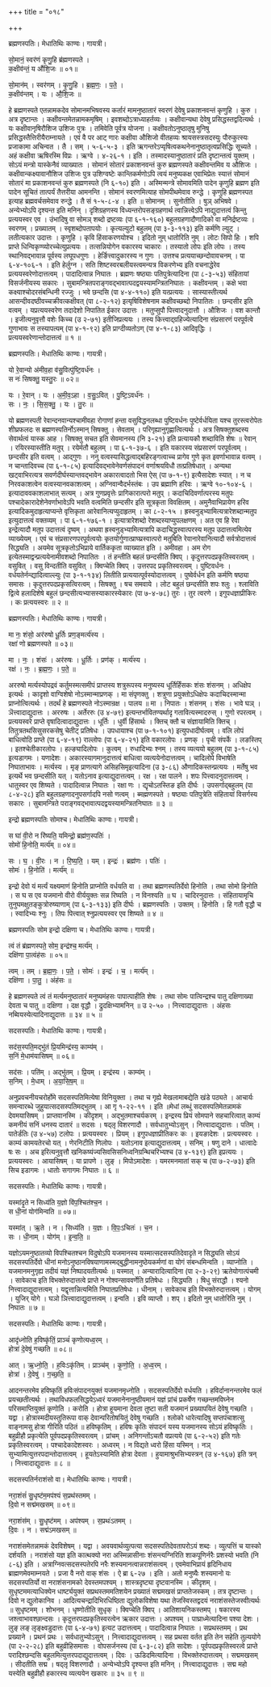 +++
title = "०१८"

+++


ब्रह्मणस्पतिः। मेधातिथिः काण्वः। गायत्री।

सो॒मानं॒ स्वर॑णं कृणु॒हि ब्र॑ह्मणस्पते ।  
क॒क्षीव॑न्तं॒ य औ॑शि॒जः ॥ ०१॥

सो॒मान॑म् । स्वर॑णम् । कृ॒णु॒हि । ब्र॒ह्म॒णः॒ । प॒ते॒ ।  
क॒क्षीव॑न्तम् । यः । औ॒शि॒जः ॥

हे ब्रह्मणस्पते एतन्नामकदेव सोमानमभिषवस्य कर्तारं मामनुष्ठातारं स्वरणं देवेषु प्रकाशनवन्तं कृणुहि । कुरु । अत्र दृष्टान्तः । कक्षीवन्तमेतन्नामकमृषिम् । इवशब्दोऽत्राध्याहर्तव्यः । कक्षीवान्यथा देवेषु प्रसिद्धस्तद्वदित्यर्थः । यः कक्षीवानृषिरौशिज उशिजः पुत्रः । तमिवेति पूर्वत्र योजना । कक्षीवतोऽनुष्ठातृषु मुनिषु प्रसिद्धस्तैत्तिरीयैराम्नायते । एवं वै पर आट् णारः कक्षीवा औशिजो वीतहव्यः श्रायसस्त्रसदस्युः पौरुकुत्स्यः प्रजाकामा अचिन्वत । तै । सम् । ५-६-५-३ । इति ऋगन्तरेऽप्यृषित्वकथनेनानुष्ठातृत्वप्रसिद्धिः सूच्यते । अहं कक्षीवा ऋषिरस्मि विप्रः । ऋग्वे । ४-२६-१ । इति । तस्मादस्यानुष्ठातारं प्रति दृष्टान्तत्वं युक्तम् । सोऽयं मन्त्रो यास्केनैवं व्याख्यातः । सोमानं सोतारं प्रकाशनवन्तं कुरु ब्रह्मणस्पते कक्षीवन्तमिव य औशिजः । कक्षीवान्कक्ष्यावानौशिज उशिजः पुत्र उशिग्वष्टेः कान्तिकर्मणोऽपि त्वयं मनुष्यकक्ष एवाभिप्रेतः स्यात्तं सोमानं सोतारं मा प्रकाशनवन्तं कुरु ब्रह्मणस्पते (नि ६-१०) इति । अस्मिन्मन्त्रे सोमावमिति पादेन कृणुहि ब्रह्मण इति पादेन सूचितं तात्पर्यं तैत्तरीया आमनन्ति । सोमानं स्वरणमित्याह सोमपीथमेवाव रुन्द्धे । कृणुहि ब्रह्मणस्पत इत्याह ब्रह्मवर्चसमेवाव रुन्द्धे । तै सं १-५-८-४ । इति ॥ सोमानम् । सुनोतीति । षुञ् अभिषवे । अन्येभ्योऽपि दृश्यन्त इति मनिन् । दृशिग्रहणस्य विध्यन्तरोपसङ्ग्रहणार्थ त्वान्नित्त्वेऽपि नाद्युदात्तत्वं किन्तु प्रत्ययस्वर एव । उंभादिषु वा सोमञ् शब्दो द्रष्टव्यः (पा ६-१-१६०) बहुलग्रहणादौणादिको वा मनिर्द्रष्टव्यः । स्वरणम् । प्रख्यातम् । स्वृशब्दोपतापयोः । कृत्यल्युटो बहुलम् (पा ३-३-११३) इति कर्मणि ल्युट् । लतीत्यकार उदात्तः । कृणुहि । कृवि हिंसाकरणयोश्च । इदितो नुम् धातोरिति नुम् । लोटः सिपो हिः । शपि प्राप्ते धिन्विकृण्व्योरच्चेत्युप्रत्ययः । तत्सन्नियोगेन वकारस्य चाकारः । तस्यातो लोपः इति लोपः । तस्य स्थानिवद्भावान्न पूर्वस्य लघूपधगुणः । हेर्ङित्त्वादुकारस्य न गुणः । उत्तश्च प्रत्ययाच्छन्दोवावचनम् । पा ६-४-१०६-१ । इति हेर्लुग्न । सति शिष्टस्वरबलीयस्त्वमन्यत्र विकरणेभ्य इति वचनाद्धेरेव प्रत्ययस्वरेणोदात्तत्वम् । पादादित्वान्न निघातः । ब्रह्मणः षष्ठ्याः पतिपुत्रेत्यादिना (पा ८-३-५३) संहितायां विसर्जनीयस्य सकारः । सुबामन्त्रितपराङ्गवद्भावात्पदद्वयस्यामन्त्रितनिघातः । कक्षीवन्तम् । कक्षे भवा कक्ष्याश्चोदरसंबन्धिनी रज्जुः । भवे छन्दसि (पा ४-४-११०) इति यत्प्रत्ययः । सास्यास्तीत्यर्थ आसन्दीवदष्ठीवच्चक्रीवत्कक्षीवत् (पा ८-२-१२) इत्यृषिविशेषनाम कक्षीवच्छब्दो निपातितः । छन्दसीर इति वत्वम् । यप्रत्ययस्वरेण तदादेशो निपातित ईकार उदात्तः । मतुप्सुपौ पित्त्वादनुदात्तौ । औशिजः । वश कान्तौ । इजीत्यनुवृत्तौ वशेः किच्च (उ २-७१) इतीजिप्रत्ययः । तस्य कित्त्वाद्ग्रहिज्येत्यादिना संप्रसारणं परपूर्वत्वे गुणाभावः स तस्यापत्यम् (पा ४-१-९२) इति प्राग्दीव्यतोऽण् (पा ४-१-८३) आदिवृद्धिः । प्रत्ययस्वरेणान्तोदात्तत्वं ॥ १ ॥

ब्रह्मणस्पतिः। मेधातिथिः काण्वः। गायत्री।

यो रे॒वान्यो अ॑मीव॒हा व॑सु॒वित्पु॑ष्टि॒वर्ध॑नः ।  
स नः॑ सिषक्तु॒ यस्तु॒रः ॥ ०२॥

यः । रे॒वान् । यः । अ॒मी॒व॒ऽहा । व॒सु॒ऽवित् । पु॒ष्टि॒ऽवर्ध॑नः ।  
सः । नः॒ । सि॒स॒क्तु॒ । यः । तु॒रः ॥

यो ब्रह्मणस्पती रेवान्दनवान्यश्चामीवहा रोगाणां हन्ता वसुविद्धनलब्धा पुष्टिवर्धनः पुष्टेर्वर्धयिता यश्च तुरस्त्वरोपेतः शीघ्रफलदः स ब्रह्मणस्पतिर्नोऽस्मान् सिषक्तु । सेवताम् । परिगृह्यानुगृह्णात्वित्यर्थः । अत्र सिषक्तुशब्दस्य सेवार्थत्वं यास्क आह । सिषक्तु सचत इति सेवमानस्य (नि ३-२१) इति प्रत्यायकौ शब्दाविति शेषः ॥ रेवान् । रयिरस्यास्तीति मतुप् । रयेर्मतौ बहुलम् । पा ६-१-३७-६ । इति यकारस्य संप्रसारणं परपूर्वत्वम् । छन्दसीर इति वत्वम् । आद्गुणः । ननु वत्वस्यासिद्धत्वाद्बहिरङ्गत्वाच्च प्रागेव गुणे कृत इवर्णाभावान्न वत्वम् । न चान्तादिवच्च (पा ६-१-८५) इत्यादिवद्भावेनेवर्णसंपादनं वर्णाश्रयविधौ तत्प्रतिषेधात् । अन्यथा खट्वाभिरत्यत्र सवर्णदीर्घस्यान्तवद्भावेन अकारत्वादतो भिस ऐस् (पा ७-१-९) इत्यैसादेशः स्यात् । न च निरवकाशत्वेन वत्वस्यानवकाशत्वम् । अग्निवान्वैदर्भस्तंबः । उप ब्रह्माणि हरिवः । ऋग्वे १०-१०४-६ । इत्यादाववकाशलाभात् सत्यम् । अत्र गुणप्रवृत्तेः प्रागिकारात्परो मतुप् । कदाचिदिवर्णात्परस्य मतुपः पश्चादेकारादेशेनेवर्णाभावेऽपि भवति वत्वमिति छन्दसीर इति सूत्रकृता विवक्षितम् । अमुनैवाभिप्रायेण हरिव इत्यादिकमुदाहृत्याप्यन्ते वृत्तिकृता आरेवानित्यप्युदाहृतम् । का ८-२-१५ । ह्रस्वनुड्भ्यामित्यत्रारेशब्दान्मतुप इत्युदात्तत्वं वक्तव्यम् । पा ६-१-१७६-१ । इत्यात्रारेशब्दो रेशब्दस्याप्युपलक्षणम् । अत एव हि रेवा इन्द्रेत्यादौ मतुप उदात्तत्वं दृष्वम् । अथवा ह्रस्वनुड्भ्यामित्यत्रापि कदाचिद्ध्रस्वात्परस्य मतुप उदात्तत्वमित्येव व्याख्येयम् । एवं च संप्रसारणपरपूर्वत्वयोः कृतयोर्गुणात्प्राघ्घ्रस्वात्परो मतुबिति रेवानारेवानित्यादौ सर्वत्रोदात्तत्वं सिद्ध्यति । अयमेव सूत्रकृतोऽभिप्राये वार्तिककृता व्याख्यात इति । अमीवहा । अम रोग इत्येतस्माद्वन्प्रत्ययेनामीवशब्दो निपातितः । तं हन्तीति बहलं छन्दसीति क्विप् । कृदुत्तरपदप्रकृतिस्वरत्वम् । वसुवित् । वसु विन्दतीति वसुवित् । क्विप्चेति क्विप् । उत्तरपद प्रकृतिस्वरत्वम् । पुष्टिवर्धनः । वर्धयतेर्नन्द्यादित्वाल्ल्युः (पा ३-१-१३४) लितीति प्रत्ययात्पूर्वस्योदात्तत्वम् । पुष्वेर्वर्धन इति कर्मणि षष्ठ्या समासः । कृदुत्तरपदप्रकृसत्विरत्वम् । सिषक्तु । षच समवाये । लोट बहुलं छन्दसीति शपः श्लुः । श्लाविति द्वित्वे हलादिशेषे बहुलं छन्दसीत्यभ्यासस्याकारस्येकारः (पा ७-४-७८) तुरः । तुर त्वरणे । इगुपधज्ञाप्रीकिरः । कः प्रत्ययस्वरः ॥ २ ॥

ब्रह्मणस्पतिः। मेधातिथिः काण्वः। गायत्री।

मा नः॒ शंसो॒ अर॑रुषो धू॒र्तिः प्रण॒ङ्मर्त्य॑स्य ।  
रक्षा॑ णो ब्रह्मणस्पते ॥ ०३॥

मा । नः॒ । शंसः॑ । अर॑रुषः । धू॒र्तिः । प्रण॑क् । मर्त्य॑स्य ।  
रक्ष॑ । नः॒ । ब्र॒ह्म॒णः॒ । प॒ते॒ ॥

अररुषो मर्त्यस्योपद्रवं कर्तुमस्मत्समीपं प्राप्तस्य शत्रुरूपस्य मनुष्यस्य धूर्तिर्हिंसकः शंसः शंसनम् । अधिक्षेप इत्यर्थः । कादृशो वाग्विशेषो नोऽस्मान्माप्रणक् । मा संपृणक्तु । शत्रुणा प्रयुक्तोऽधिक्षेपः कदाचिदस्मान्मा प्राप्नोत्वित्यर्थः । तदर्थं हे ब्रह्मणस्पते नोऽस्मान्रक्ष । पालय ॥ मा । निपातः । शंसनम् । शंसः । भावे घञ् । ञॆत्त्वादाद्युदात्तः । अररुषः । अर्तेररुः (उ ४-७९) इत्यन्तर्भावितण्यर्थादृ गतावित्यस्मादरुस् । गुणो रपरत्वम् । प्रत्ययस्वरे प्राप्ते वृषादित्वादाद्युदात्तः । धूर्तिः । धुर्वी हिंसार्थः । क्तिच् क्तौ च संज्ञायामिति क्तिच् । तितुत्रतथसिसुसरकसेषु चेतीट् प्रतिषेधः । उपधायाश्च (पा ७-१-१०१) इत्युपधादीर्घत्वम् । वलि लोपं बाधित्वोठि प्राप्ते (पा ६-४-१९) राल्लोपः (पा ६-४-२१) इति वकारलोपः । प्रणक् । पृची संपर्के । लङस्तिप् । इतश्चेतीकारलोपः । हल्ङ्यादिलोपः । कुत्वम् । रुधादिभ्यः श्नम् । तस्य व्यत्ययो बहुलम् (पा ३-१-८५) इत्यडागमः । यणादेशः । अकारस्यागमानुदात्तत्वं बाधित्वा व्यत्ययेनोदात्तत्वम् । चादिलोपे विभाषेति निघाताभावः । मर्त्यस्य । मृङ् प्राणत्यागे असिहसिमृइत्यादिना (उ ३-८६) औणादिकस्तन्प्रत्ययः । मर्तेषु भव इत्यर्थे भव छन्दसीति यत् । यतोऽनाव इत्याद्युदात्तत्वम् । रक्ष । रक्ष पालने । शपः पित्त्वादनुदात्तत्वम् । धातुस्वर एव शिष्यते । पादादित्वान्न निघातः । रक्षा णः । द्यृचोऽतस्तिङ इति दीर्घः । उपसर्गाद्बहुलम् (पा ८-४-२८) इति बहुलग्रहणादनुपसर्गादपि नसो णत्वम् । ब्मह्मणस्पते । षष्ठ्याः पतिपुत्रेति संहितायां विसर्गस्य सकारः । सुबामन्त्रिते पराङ्गवद्भावात्पदद्वयस्यामन्त्रितनिघातः ॥ ३ ॥

इन्द्रो ब्रह्मणस्पतिः सोमश्च। मेधातिथिः काण्वः। गायत्री।

स घा॑ वी॒रो न रि॑ष्यति॒ यमिन्द्रो॒ ब्रह्म॑ण॒स्पतिः॑ ।  
सोमो॑ हि॒नोति॒ मर्त्य॑म् ॥ ०४॥

सः । घ॒ । वी॒रः । न । रि॒ष्य॒ति॒ । यम् । इन्द्रः॑ । ब्रह्म॑णः । पतिः॑ ।  
सोमः॑ । हि॒नोति॑ । मर्त्य॑म् ॥

इन्द्रो देवो यं मर्त्यं यक्ष्यमाणं हिनोति प्राप्नोति वर्धयति वा । तथा ब्रह्मणस्पतिर्देवो हिनोति । तथा सोमो हिनोति । स घ स एव यजमानो वीरो वीर्ययुक्तः सन्न रिष्यति । न विनश्यति ॥ घ । चादिरनुदात्तः । संहितायामृचि तुनुघमक्षुतङ्कुत्रोरुष्याणाम् (पा ६-३-१३३) इति दीर्घः । ब्रह्मणस्पतिः । उक्तम् । हिनोति । हि गतौ वृद्धौ च । स्वादिभ्यः श्नुः । तिपः पित्त्वात् श्नुप्रत्ययस्वर एव शिष्यते ॥ ४ ॥

ब्रह्मणस्पतिः सोम इन्द्रो दक्षिणा च। मेधातिथिः काण्वः। गायत्री।

त्वं तं ब्र॑ह्मणस्पते॒ सोम॒ इन्द्र॑श्च॒ मर्त्य॑म् ।  
दक्षि॑णा पा॒त्वंह॑सः ॥ ०५॥

त्वम् । तम् । ब्र॒ह्म॒णः॒ । प॒ते॒ । सोमः॑ । इन्द्रः॑ । च॒ । मर्त्य॑म् ।  
दक्षि॑णा । पा॒तु॒ । अंह॑सः ॥

हे ब्रह्मणस्पते त्वं तं मर्त्यमनुष्ठातारं मनुष्यमंहसः पापात्पाहीति शेषः । तथा सोमः पात्विन्द्रश्च पातु दक्षिणाख्या देवता च पातु ॥ दक्षिणा । दक्ष वृद्धौ । द्रुदक्षिभ्यामनिन् ॥ उ २-५० । नित्त्वादाद्युदात्तः । अंहसः नब्वियस्येत्यादिनाद्युदात्तः ॥ ३४ ॥ ५ ॥

सदसस्पतिः। मेधातिथिः काण्वः। गायत्री।

सद॑स॒स्पति॒मद्भु॑तं प्रि॒यमिन्द्र॑स्य॒ काम्य॑म् ।  
स॒निं मे॒धाम॑यासिषम् ॥ ०६॥

सद॑सः । पति॑म् । अद्भु॑तम् । प्रि॒यम् । इन्द्र॑स्य । काम्य॑म् ।  
स॒निम् । मे॒धाम् । अ॒या॒सि॒ष॒म् ॥

अनुप्रवचनीयचरोर्होमे सदसस्पतिमित्येषा विनियुक्ता । तथा च गृह्ये मेखलामाबद्येति खंडे पठ्यते । आचार्यः समन्वारब्धे जुहुयात्सदसस्पतिमद्भुतम् । आ गृ १-२२-११ । इति ॥मेधां लब्धुं सदसस्पतिमेतन्नामकं देवमयासिषम् । प्राप्तवानस्मि । कीदृशम् । अद्भुतमाश्चर्यकरम् । इन्द्रस्य प्रियं सोमपाने सहचारित्वात् काम्यं कमनीयं सनिं धनस्य दातारं ॥ सदसः । षद्लृ विशरणादौ । सर्वधातुभ्योऽसुन् । नित्त्वादाद्युदात्तः । पतिम् । पातेर्डतिः (उ ४-५७) टलोपः । प्रत्ययस्वरः । प्रियम् । इगुपधज्ञाप्रीतिकरः कः । इयङादेशः । प्रत्ययस्वरः । काम्यं कामयतेरचो यत् । णेरनिटीति णिलोपः । यतोऽनाव इत्याद्युदात्तत्वम् । सनिम् । षणु दाने । धात्वादेः षः सः । अच इरित्यनुवृत्तौ खनिकष्यंज्यसिवसिसनिध्वनिग्रन्थिचरिभ्यश्च (उ ४-१३९) इति इप्रत्ययः । प्रत्ययस्वरः । आयासिषम् । या प्रापणे । लुङ् । मिपोऽमादेशः । यमरमनमातां सक् च (पा ७-२-७३) इति सिच इडागमः । धातोः सगागमः निघातः ॥ ६ ॥

सदसस्पतिः। मेधातिथिः काण्वः। गायत्री।

यस्मा॑दृ॒ते न सिध्य॑ति य॒ज्ञो वि॑प॒श्चित॑श्च॒न ।  
स धी॒नां योग॑मिन्वति ॥ ०७॥

यस्मा॑त् । ऋ॒ते । न । सिध्य॑ति । य॒ज्ञः । वि॒पः॒ऽचितः॑ । च॒न ।  
सः । धी॒नाम् । योग॑म् । इ॒न्व॒ति॒ ॥

यज्ञोऽयमनुष्ठातव्यो विपश्चितश्चन विदुषोऽपि यजमानस्य यस्मात्सदसस्पतिदेवादृते न सिद्ध्यति सोऽयं सदसस्पतिर्देवो धीनां मनोऽनुष्ठानविषयाणामस्मद्बुद्धीनामनुष्ठेयकर्मणां वा योगं संबन्धमिन्वति । व्याप्नोति । यजमानमनुगृह्य तदीयं यज्ञं निष्पादयतीत्यर्थः ॥ यस्मात् । अन्यारादित्यादिना (पा २-३-२९) ऋतेयोगात्पंचमी । सावेकाच इति विभक्तेरुदात्तत्वे प्राप्ते न गोश्वन्साववर्णेति प्रतिषेधः । सिद्ध्यति । षिधु संराद्धौ । श्यनो नित्त्वादाद्युदात्तत्वम् । यद्वृत्तान्नित्यमिति निघातप्रतिषेधः । धीनाम् । सावेकाच इति विभक्तेरुदात्तत्वम् । योगम् । युजिर् योगे । घञो ञित्त्वादाद्युदात्तत्वम् । इन्वति । इवि व्याप्तौ । शप् । इदितो नुम् धातोरिति नुम् । निघातः ॥ ७ ॥

सदसस्पतिः। मेधातिथिः काण्वः। गायत्री।

आदृ॑ध्नोति ह॒विष्कृ॑तिं॒ प्राञ्चं॑ कृणोत्यध्व॒रम् ।  
होत्रा॑ दे॒वेषु॑ गच्छति ॥ ०८॥

आत् । ऋ॒ध्नो॒ति॒ । ह॒विःऽकृ॑तिम् । प्राञ्च॑म् । कृ॒णो॒ति॒ । अ॒ध्व॒रम् ।  
होत्रा॑ । दे॒वेषु॑ । ग॒च्छ॒ति॒ ॥

आदनन्तरमेव हविष्कृतिं हविःसंपादनयुक्तं यजमानमृध्नोति । सदसस्पतिर्देवो वर्धयति । हविर्दानानन्तरमेव फलं प्रयच्छतीत्यर्थः । तथाविधफलसिद्धयेऽध्वरं यजमानेनानुष्ठीयमानं यज्ञं प्रांचं प्रकर्षेण गच्छन्तमविघ्नेन परिसमाप्तियुक्तं कृणोति । करोति । होत्रा हूयमाना देवता तुष्टा सती यजमानं प्रख्यापयितं देवेषु गच्छति । यद्वा । होत्रास्मदीयस्तुतिरूपा वाक् देवान्परितोषयितुं देवेषु गच्छति । श्लोको धारेत्यादिषु सप्तपंचाशत्सु वाङ्नामसु होत्रा गीरिति पठितं ॥ हविष्कृतिम् । हविषः कृतिः संपादनं यस्य यजमानस्य सोऽयं हविष्कृतिः । बहुव्रीहौ प्रकृत्येति पूर्वपदप्रकृतिस्वरत्वम् । प्रांचम् । अनिगन्तोंऽचतौ वप्रत्यये (पा ६-२-५२) इति गतेः प्रकृतिस्वरत्वम् । पश्चादेकादेशस्वरः । अध्वरम् । न विद्यते ध्वरो हिंसा यस्मिन् । नञ् सुभ्यामित्युत्तरपदान्तोदात्तत्वम् । हूयतेऽस्यामिति होत्रा देवता । हुयामाश्रुभसिभ्यस्त्रन् (उ ४-१६७) इति त्रन् । नित्त्वादाद्युदात्तः ॥ ८ ॥

सदसस्पतिर्नराशंसो वा। मेधातिथिः काण्वः। गायत्री।

नरा॒शंसं॑ सु॒धृष्ट॑म॒मप॑श्यं स॒प्रथ॑स्तमम् ।  
दि॒वो न सद्म॑मखसम् ॥ ०९॥

नरा॒शंस॑म् । सु॒धृष्ट॑मम् । अप॑श्यम् । स॒प्रथः॑ऽतमम् ।  
दि॒वः । न । सद्म॑ऽमखसम् ॥

नराशंसमेतन्नामकं देवविशेषम् । यद्वा । अवयवार्थव्युत्पत्या सदसस्पतिदेवतापरोऽयं शब्दः । व्युत्पत्तिं च यास्को दर्शयति । नराशंसो यज्ञ इति कात्थक्यो नरा अस्मिन्नासीनाः शंसन्त्यग्निरिति शाकपूणिर्नरैः प्रशस्यो भवति (नि ८-६) इति । अत्राग्निवत्सदसस्पतेरपि नरैः शस्यमानत्वान्नराशंसत्वम् । एवमेवाभिप्रायं हृदिनिधाय ब्राह्मणमेवमाम्नयते । प्रजा वै नरो वाक् शंसः । ऐ ब्रा ६-२७ । इति । अतो मनुष्यैः शस्यमानो यः सदसस्पतिर्यो वा नराशंसनामको देवस्तमपश्यम् । शास्त्रदृष्ट्या दृष्टवानस्मि । कीदृशम् । सुधृष्टममत्याधिक्येन धार्ष्ट्ययुक्तं सप्रथस्तममतिशयेन प्रख्यातं सद्ममखसं प्राप्ततेजस्कम् । तत्र दृष्टान्तः । दिवो न द्युलोकानिव । आदित्यचन्द्रादिभिरधिष्ठिता द्युलोकविशेषा यथा तेजस्विस्तद्वदयं नराशंसस्तेजस्वीत्यर्थः ॥ सुधृष्टमम् । शोभनम् । धृष्णोतीति सुधृक् । क्विप्चेति क्विप् । आतिशायनिकस्तमप् । षकारस्य जश्त्वाभावश्छान्दसः । कृदुत्तरपदप्रकृतिस्वरत्वेन ऋकार उदात्तः । अपश्यम् । पाघ्राध्मेत्यादिना पश्या देशः । लुङ् लङ् लृङ्क्ष्वडुदात्तः (पा ६-४-७१) इत्यट उदात्तत्वम् । पादादित्वान्न निघातः । सप्रथस्तमम् । प्रथ प्रख्याने । प्रथनं प्रथः । सर्वधातुभ्योऽसुन् । नित्त्वादाद्युदात्तत्वम् । सह प्रथसा वर्तत इति तेन सहेति तुल्ययोगे (पा २-२-२८) इति बहुव्रीहिसमासः । वोपसर्जनस्य (पा ६-३-८२) इति सादेशः । पूर्वपदप्रकृतिस्वरत्वे प्राप्ते परादिश्छन्दसि बहुलमित्युत्तरपदाद्युदात्तत्वम् । दिवः । ऊडिदमित्यादिना । विभक्तेरुदात्तत्वम् । सद्ममखसम् । सीदतीति सद्म । षद्लृ विशरणादौ । अन्येभ्योऽपि दृश्यन्त इति मनिन् । नित्त्वादाद्युदात्तः । सद्म महो यस्येति बहुव्रीहौ हकारस्य व्यत्ययेन खकारः ॥ ३५ ॥ ९ ॥